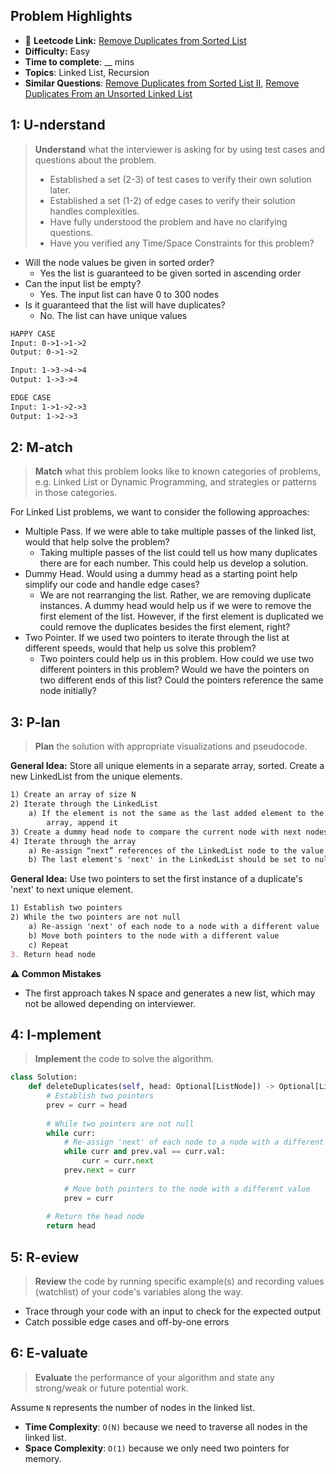 ## Problem Highlights

* 🔗 **Leetcode Link:** [Remove Duplicates from Sorted List](https://leetcode.com/problems/remove-duplicates-from-sorted-list/)
* **Difficulty:** Easy
* **Time to complete**: __ mins
* **Topics**: Linked List, Recursion
* **Similar Questions**: [Remove Duplicates from Sorted List II](https://leetcode.com/problems/remove-duplicates-from-sorted-list-ii/), [Remove Duplicates From an Unsorted Linked List](https://leetcode.com/problems/remove-duplicates-from-an-unsorted-linked-list/)
    
## 1: U-nderstand
 
> **Understand** what the interviewer is asking for by using test cases and questions about the problem.
> 
> - Established a set (2-3) of test cases to verify their own solution later.
> - Established a set (1-2) of edge cases to verify their solution handles complexities.
> - Have fully understood the problem and have no clarifying questions.
> - Have you verified any Time/Space Constraints for this problem?

- Will the node values be given in sorted order?
    - Yes the list is guaranteed to be given sorted in ascending order
- Can the input list be empty?
    - Yes. The input list can have 0 to 300 nodes
- Is it guaranteed that the list will have duplicates?
    - No. The list can have unique values

   
```markdown
HAPPY CASE
Input: 0->1->1->2
Output: 0->1->2

Input: 1->3->4->4
Output: 1->3->4

EDGE CASE
Input: 1->1->2->3
Output: 1->2->3
```   
    
## 2: M-atch

<!-- See https://docs.google.com/document/d/1hYT1hoOJ6pFIt8A5q-PIZmYP7pB4WqlzyUJgFx9x2mY/edit#heading=h.ya2de4n4zsds for list of algorithms based on question type-->

> **Match** what this problem looks like to known categories of problems, e.g. Linked List or Dynamic Programming, and strategies or patterns in those categories.

For Linked List problems, we want to consider the following approaches:

- Multiple Pass. If we were able to take multiple passes of the linked list, would that help solve the problem?
    - Taking multiple passes of the list could tell us how many duplicates there are for each number. This could help us develop a solution.
- Dummy Head. Would using a dummy head as a starting point help simplify our code and handle edge cases?
    - We are not rearranging the list. Rather, we are removing duplicate instances. A dummy head would help us if we were to remove the first element of the list. However, if the first element is duplicated we could remove the duplicates besides the first element, right?
- Two Pointer. If we used two pointers to iterate through the list at different speeds, would that help us solve this problem?
    - Two pointers could help us in this problem. How could we use two different pointers in this problem? Would we have the pointers on two different ends of this list? Could the pointers reference the same node initially?


## 3: P-lan

> **Plan** the solution with appropriate visualizations and pseudocode.

**General Idea:** Store all unique elements in a separate array, sorted. Create a new LinkedList from the unique elements.

```markdown
1) Create an array of size N
2) Iterate through the LinkedList
    a) If the element is not the same as the last added element to the 
        array, append it
3) Create a dummy head node to compare the current node with next nodes' data
4) Iterate through the array
    a) Re-assign “next” references of the LinkedList node to the value of the next index in the array
    b) The last element's 'next' in the LinkedList should be set to null
```

**General Idea:** Use two pointers to set the first instance of a duplicate's 'next' to next unique element.

```markdown
1) Establish two pointers
2) While the two pointers are not null
    a) Re-assign 'next' of each node to a node with a different value
    b) Move both pointers to the node with a different value
    c) Repeat
3. Return head node
```

**⚠️ Common Mistakes**

* The first approach takes N space and generates a new list, which may not be allowed depending on interviewer. 

## 4: I-mplement

> **Implement** the code to solve the algorithm.

```python
class Solution:
    def deleteDuplicates(self, head: Optional[ListNode]) -> Optional[ListNode]:
        # Establish two pointers
        prev = curr = head
        
        # While two pointers are not null
        while curr:
            # Re-assign 'next' of each node to a node with a different value
            while curr and prev.val == curr.val:
                curr = curr.next
            prev.next = curr
            
            # Move both pointers to the node with a different value
            prev = curr
        
        # Return the head node
        return head
```
    
## 5: R-eview

> **Review** the code by running specific example(s) and recording values (watchlist) of your code's variables along the way.

- Trace through your code with an input to check for the expected output
- Catch possible edge cases and off-by-one errors

## 6: E-valuate

> **Evaluate** the performance of your algorithm and state any strong/weak or future potential work.

Assume `N` represents the number of nodes in the linked list.

* **Time Complexity**: `O(N)` because we need to traverse all nodes in the linked list.
* **Space Complexity**: `O(1)` because we only need two pointers for memory.